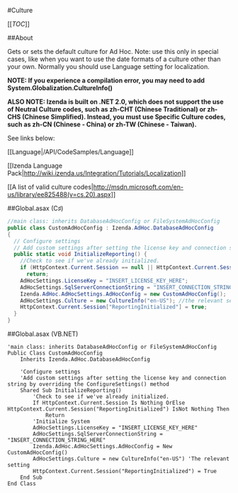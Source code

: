 #Culture

[[_TOC_]]

##About

Gets or sets the default culture for Ad Hoc. Note: use this only in special cases, like when you want to use the date formats of a culture other than your own. Normally you should use Language setting for localization. 

**NOTE: If you experience a compilation error, you may need to add System.Globalization.CultureInfo()**

**ALSO NOTE: Izenda is built on .NET 2.0, which does not support the use of Neutral Culture codes, such as zh-CHT (Chinese Traditional) or zh-CHS (Chinese Simplified).  Instead, you must use Specific Culture codes, such as zh-CN (Chinese - China) or zh-TW (Chinese - Taiwan).**

See links below: 

[[Language|/API/CodeSamples/Language]]

[[Izenda Language Pack|http://wiki.izenda.us/Integration/Tutorials/Localization]]

[[A list of valid culture codes|http://msdn.microsoft.com/en-us/library/ee825488(v=cs.20).aspx]]

##Global.asax (C♯)

```csharp
//main class: inherits DatabaseAdHocConfig or FileSystemAdHocConfig
public class CustomAdHocConfig : Izenda.AdHoc.DatabaseAdHocConfig
{
  // Configure settings
  // Add custom settings after setting the license key and connection string by overriding the ConfigureSettings() method
  public static void InitializeReporting() {
    //Check to see if we've already initialized.
    if (HttpContext.Current.Session == null || HttpContext.Current.Session["ReportingInitialized"] != null)
      return;
    AdHocSettings.LicenseKey = "INSERT_LICENSE_KEY_HERE";
    AdHocSettings.SqlServerConnectionString = "INSERT_CONNECTION_STRING_HERE";
    Izenda.AdHoc.AdHocSettings.AdHocConfig = new CustomAdHocConfig();
    AdHocSettings.Culture = new CultureInfo("en-US"); //the relevant setting
    HttpContext.Current.Session["ReportingInitialized"] = true;
  }
}
```

##Global.asax (VB.NET)

```visualbasic
'main class: inherits DatabaseAdHocConfig or FileSystemAdHocConfig
Public Class CustomAdHocConfig
    Inherits Izenda.AdHoc.DatabaseAdHocConfig

    'Configure settings
    'Add custom settings after setting the license key and connection string by overriding the ConfigureSettings() method
    Shared Sub InitializeReporting()
        'Check to see if we've already initialized.
        If HttpContext.Current.Session Is Nothing OrElse HttpContext.Current.Session("ReportingInitialized") IsNot Nothing Then
            Return
        'Initialize System
        AdHocSettings.LicenseKey = "INSERT_LICENSE_KEY_HERE"
        AdHocSettings.SqlServerConnectionString = "INSERT_CONNECTION_STRING_HERE"
        Izenda.AdHoc.AdHocSettings.AdHocConfig = New CustomAdHocConfig()
        AdHocSettings.Culture = new CultureInfo("en-US") 'The relevant setting
        HttpContext.Current.Session("ReportingInitialized") = True
    End Sub
End Class
```